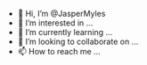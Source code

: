 - 👋 Hi, I’m @JasperMyles
- 👀 I’m interested in ...
- 🌱 I’m currently learning ...
- 💞️ I’m looking to collaborate on ...
- 📫 How to reach me ...

<!---
JasperMyles/JasperMyles is a ✨ special ✨ repository because its `README.md` (this file) appears on your GitHub profile.
You can click the Preview link to take a look at your changes.
--->
